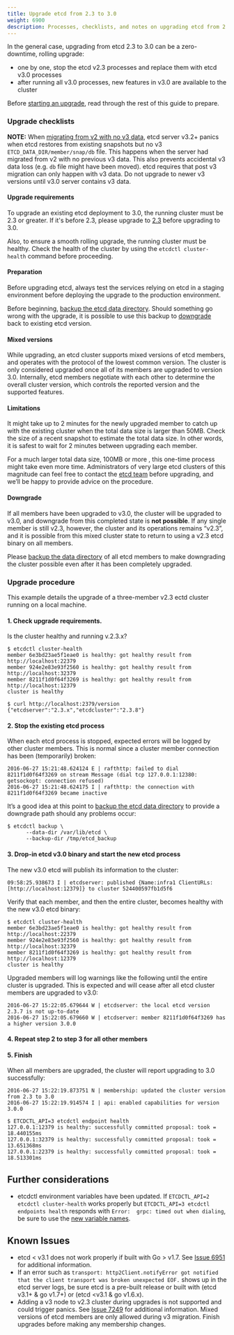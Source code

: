 ```yaml
---
title: Upgrade etcd from 2.3 to 3.0
weight: 6900
description: Processes, checklists, and notes on upgrading etcd from 2.3 to 3.0
---
```


In the general case, upgrading from etcd 2.3 to 3.0 can be a zero-downtime, rolling upgrade:
 - one by one, stop the etcd v2.3 processes and replace them with etcd v3.0 processes
 - after running all v3.0 processes, new features in v3.0 are available to the cluster

Before [starting an upgrade](#upgrade-procedure), read through the rest of this guide to prepare.

### Upgrade checklists

**NOTE:** When [migrating from v2 with no v3 data](https://github.com/etcd-io/etcd/issues/9480), etcd server v3.2+ panics when etcd restores from existing snapshots but no v3 `ETCD_DATA_DIR/member/snap/db` file. This happens when the server had migrated from v2 with no previous v3 data. This also prevents accidental v3 data loss (e.g. `db` file might have been moved). etcd requires that post v3 migration can only happen with v3 data. Do not upgrade to newer v3 versions until v3.0 server contains v3 data.

#### Upgrade requirements

To upgrade an existing etcd deployment to 3.0, the running cluster must be 2.3 or greater. If it's before 2.3, please upgrade to [2.3](https://github.com/etcd-io/etcd/releases/tag/v2.3.8) before upgrading to 3.0.

Also, to ensure a smooth rolling upgrade, the running cluster must be healthy. Check the health of the cluster by using the `etcdctl cluster-health` command before proceeding.

#### Preparation

Before upgrading etcd, always test the services relying on etcd in a staging environment before deploying the upgrade to the production environment.

Before beginning, [backup the etcd data directory](/docs/v2.3/admin_guide#backing-up-the-datastore). Should something go wrong with the upgrade, it is possible to use this backup to [downgrade](#downgrade) back to existing etcd version.

#### Mixed versions

While upgrading, an etcd cluster supports mixed versions of etcd members, and operates with the protocol of the lowest common version. The cluster is only considered upgraded once all of its members are upgraded to version 3.0. Internally, etcd members negotiate with each other to determine the overall cluster version, which controls the reported version and the supported features.

#### Limitations

It might take up to 2 minutes for the newly upgraded member to catch up with the existing cluster when the total data size is larger than 50MB. Check the size of a recent snapshot to estimate the total data size. In other words, it is safest to wait for 2 minutes between upgrading each member.

For a much larger total data size, 100MB or more , this one-time process might take even more time. Administrators of very large etcd clusters of this magnitude can feel free to contact the [etcd team][etcd-contact] before upgrading, and we’ll be happy to provide advice on the procedure.

#### Downgrade

If all members have been upgraded to v3.0, the cluster will be upgraded to v3.0, and downgrade from this completed state is **not possible**. If any single member is still v2.3, however, the cluster and its operations remains “v2.3”, and it is possible from this mixed cluster state to return to using a v2.3 etcd binary on all members.

Please [backup the data directory](/docs/v2.3/admin_guide#backing-up-the-datastore) of all etcd members to make downgrading the cluster possible even after it has been completely upgraded.

### Upgrade procedure

This example details the upgrade of a three-member v2.3 ectd cluster running on a local machine.

#### 1. Check upgrade requirements.

Is the cluster healthy and running v.2.3.x?

```
$ etcdctl cluster-health
member 6e3bd23ae5f1eae0 is healthy: got healthy result from http://localhost:22379
member 924e2e83e93f2560 is healthy: got healthy result from http://localhost:32379
member 8211f1d0f64f3269 is healthy: got healthy result from http://localhost:12379
cluster is healthy

$ curl http://localhost:2379/version
{"etcdserver":"2.3.x","etcdcluster":"2.3.8"}
```

#### 2. Stop the existing etcd process

When each etcd process is stopped, expected errors will be logged by other cluster members. This is normal since a cluster member connection has been (temporarily) broken:

```
2016-06-27 15:21:48.624124 E | rafthttp: failed to dial 8211f1d0f64f3269 on stream Message (dial tcp 127.0.0.1:12380: getsockopt: connection refused)
2016-06-27 15:21:48.624175 I | rafthttp: the connection with 8211f1d0f64f3269 became inactive
```

It’s a good idea at this point to [backup the etcd data directory](/docs/v2.3/admin_guide#backing-up-the-datastore) to provide a downgrade path should any problems occur:

```
$ etcdctl backup \
      --data-dir /var/lib/etcd \
      --backup-dir /tmp/etcd_backup
```

#### 3. Drop-in etcd v3.0 binary and start the new etcd process

The new v3.0 etcd will publish its information to the cluster:

```
09:58:25.938673 I | etcdserver: published {Name:infra1 ClientURLs:[http://localhost:12379]} to cluster 524400597fb1d5f6
```

Verify that each member, and then the entire cluster, becomes healthy with the new v3.0 etcd binary:

```
$ etcdctl cluster-health
member 6e3bd23ae5f1eae0 is healthy: got healthy result from http://localhost:22379
member 924e2e83e93f2560 is healthy: got healthy result from http://localhost:32379
member 8211f1d0f64f3269 is healthy: got healthy result from http://localhost:12379
cluster is healthy
```


Upgraded members will log warnings like the following until the entire cluster is upgraded. This is expected and will cease after all etcd cluster members are upgraded to v3.0:

```
2016-06-27 15:22:05.679644 W | etcdserver: the local etcd version 2.3.7 is not up-to-date
2016-06-27 15:22:05.679660 W | etcdserver: member 8211f1d0f64f3269 has a higher version 3.0.0
```

#### 4. Repeat step 2 to step 3 for all other members

#### 5. Finish

When all members are upgraded, the cluster will report upgrading to 3.0 successfully:

```
2016-06-27 15:22:19.873751 N | membership: updated the cluster version from 2.3 to 3.0
2016-06-27 15:22:19.914574 I | api: enabled capabilities for version 3.0.0
```

```
$ ETCDCTL_API=3 etcdctl endpoint health
127.0.0.1:12379 is healthy: successfully committed proposal: took = 18.440155ms
127.0.0.1:32379 is healthy: successfully committed proposal: took = 13.651368ms
127.0.0.1:22379 is healthy: successfully committed proposal: took = 18.513301ms
```

## Further considerations

- etcdctl environment variables have been updated. If `ETCDCTL_API=2 etcdctl cluster-health` works properly but `ETCDCTL_API=3 etcdctl endpoints health` responds with `Error:  grpc: timed out when dialing`, be sure to use the [new variable names](https://github.com/etcd-io/etcd/tree/master/etcdctl#etcdctl).

## Known Issues

- etcd &lt; v3.1 does not work properly if built with Go &gt; v1.7. See [Issue 6951](https://github.com/etcd-io/etcd/issues/6951) for additional information.
- If an error such as `transport: http2Client.notifyError got notified that the client transport was broken unexpected EOF.` shows up in the etcd server logs, be sure etcd is a pre-built release or built with (etcd v3.1+ &amp; go v1.7+) or (etcd &lt;v3.1 &amp; go v1.6.x).
- Adding a v3 node to v2.3 cluster during upgrades is not supported and could trigger panics. See [Issue 7249](https://github.com/etcd-io/etcd/issues/7429) for additional information. Mixed versions of etcd members are only allowed during v3 migration. Finish upgrades before making any membership changes.

[etcd-contact]: https://groups.google.com/forum/#!forum/etcd-dev

